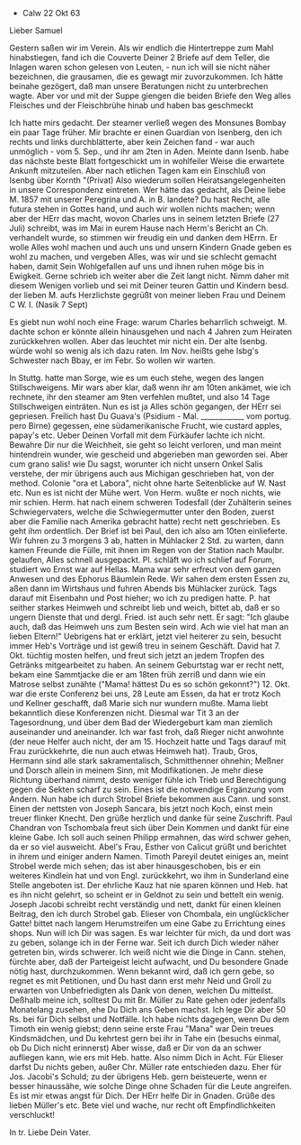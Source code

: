 + Calw 22 Okt 63

Lieber Samuel

Gestern saßen wir im Verein. Als wir endlich die Hintertreppe zum Mahl hinabstiegen, fand ich die Couverte Deiner 2 Briefe auf dem Teller, die Inlagen waren schon gelesen von Leuten, - nun ich will sie nicht näher bezeichnen, die grausamen, die es gewagt mir zuvorzukommen. Ich hätte beinahe gezögert, daß man unsere Beratungen nicht zu unterbrechen wagte. Aber vor und mit der Suppe giengen die beiden Briefe den Weg alles Fleisches und der Fleischbrühe hinab und haben bas geschmeckt

Ich hatte mirs gedacht. Der steamer verließ wegen des Monsunes Bombay ein paar Tage früher. Mir brachte er einen Guardian von Isenberg, den ich rechts und links durchblätterte, aber kein Zeichen fand - war auch unmöglich - vom 5. Sep., und ihr am 2ten in Aden. Meinte dann Isenb. habe das nächste beste Blatt fortgeschickt um in wohlfeiler Weise die erwartete Ankunft mitzuteilen. Aber nach etlichen Tagen kam ein Einschluß von Isenbg über Kornth "(Privat) Also wiederum sollen Heiratsangelegenheiten in unsere Correspondenz eintreten. Wer hätte das gedacht, als Deine liebe M. 1857 mit unserer Peregrina und A. in B. landete? Du hast Recht, alle futura stehen in Gottes hand, und auch wir wollen nichts machen; wenn aber der HErr das macht, wovon Charles uns in seinem letzten Briefe (27 Juli) schreibt, was im Mai in eurem Hause nach Herm's Bericht an Ch. verhandelt wurde, so stimmen wir freudig ein und danken dem HErrn. Er wolle Alles wohl machen und auch uns und unsern Kindern Gnade geben es wohl zu machen, und vergeben Alles, was wir und sie schlecht gemacht haben, damit Sein Wohlgefallen auf uns und ihnen ruhen möge bis in Ewigkeit. Gerne schrieb ich weiter aber die Zeit langt nicht. Nimm daher mit diesem Wenigen vorlieb und sei mit Deiner teuren Gattin und Kindern besd. der lieben M. aufs Herzlichste gegrüßt von meiner lieben Frau und Deinem C W. I. (Nasik 7 Sept)

Es giebt nun wohl noch eine Frage: warum Charles beharrlich schweigt. M. dachte schon er könnte allein hinausgehen und nach 4 Jahren zum Heiraten zurückkehren wollen. Aber das leuchtet mir nicht ein. Der alte Isenbg. würde wohl so wenig als ich dazu raten. Im Nov. heißts gehe Isbg's Schwester nach Bbay, er im Febr. So wollen wir warten.

In Stuttg. hatte man Sorge, wie es um euch stehe, wegen des langen Stillschweigens. Mir wars aber klar, daß wenn ihr am 10ten ankämet, wie ich rechnete, ihr den steamer am 9ten verfehlen mußtet, und also 14 Tage Stillschweigen einträten. Nun es ist ja Alles schön gegangen, der HErr sei gepriesen. Freilich hast Du Guava's (Psidium - Mal. ____________ vom portug. pero Birne) gegessen, eine südamerikanische Frucht, wie custard apples, papay's etc. Ueber Deinen Vorfall mit dem Fürkäufer lachte ich nicht. Bewahre Dir nur die Weichheit, sie geht so leicht verloren, und man meint hintendrein wunder, wie gescheid und abgerieben man geworden sei. Aber cum grano salis! wie Du sagst, worunter ich nicht unsern Onkel Salis verstehe, der mir übrigens auch aus Michigan geschrieben hat, von der method. Colonie "ora et Labora", nicht ohne harte Seitenblicke auf W. Nast etc. Nun es ist nicht der Mühe wert. Von Herm. wußte er noch nichts, wie mir schien. 
Herm. hat nach einem schweren Todesfall (der Zuhälterin seines Schwiegervaters, welche die Schwiegermutter unter den Boden, zuerst aber die Familie nach Amerika gebracht hatte) recht nett geschrieben. Es geht ihm ordentlich. Der Brief ist bei Paul, den ich also am 10ten einlieferte. Wir fuhren zu 3 morgens 3 ab, hatten in Mühlacker 2 Std. zu warten, dann kamen Freunde die Fülle, mit ihnen im Regen von der Station nach Maulbr. gelaufen, Alles schnell ausgepackt. Pl. schläft wo ich schlief auf Forum, studiert wo Ernst war auf Hellas. Mama war sehr erfreut von dem ganzen Anwesen und des Ephorus Bäumlein Rede. Wir sahen dem ersten Essen zu, aßen dann im Wirtshaus und fuhren Abends bis Mühlacker zurück. Tags darauf mit Eisenbahn und Post hieher; wo ich zu predigen hatte. P. hat seither starkes Heimweh und schreibt lieb und weich, bittet ab, daß er so ungern Dienste that und dergl. Fried. ist auch sehr nett. Er sagt: "Ich glaube auch, daß das Heimweh uns zum Besten sein wird. Ach wie viel hat man an lieben Eltern!" Uebrigens hat er erklärt, jetzt viel heiterer zu sein, besucht immer Heb's Vorträge und ist gewiß treu in seinem Geschäft. David hat 7. Okt. tüchtig mosten helfen, und freut sich jetzt an jedem Tropfen des Getränks mitgearbeitet zu haben. An seinem Geburtstag war er recht nett, bekam eine Sammtjacke die er am 18ten früh zerriß und dann wie ein Matrose selbst zunähte ("Mama! hättest Du es so schön gekonnt?") 12. Okt. war die erste Conferenz bei uns, 28 Leute am Essen, da hat er trotz Koch und Kellner geschafft, daß Marie sich nur wundern mußte. Mama liebt bekanntlich diese Konferenzen nicht. Diesmal war Tit 3 an der Tagesordnung, und über dem Bad der Wiedergeburt kam man ziemlich auseinander und aneinander. Ich war fast froh, daß Rieger nicht anwohnte (der neue Helfer auch nicht, der am 15. Hochzeit hatte und Tags darauf mit Frau zurückkehrte, die nun auch etwas Heimweh hat). Traub, Gros, Hermann sind alle stark sakramentalisch, Schmitthenner ohnehin; Meßner und Dorsch allein in meinem Sinn, mit Modifikationen. Je mehr diese Richtung überhand nimmt, desto weniger fühle ich Trieb und Berechtigung gegen die Sekten scharf zu sein. Eines ist die notwendige Ergänzung vom Andern. Nun habe ich durch Strobel Briefe bekommen aus Cann. und sonst. Einen der nettsten von Joseph Sancara, bis jetzt noch Koch, einst mein treuer flinker Knecht. Den grüße herzlich und danke für seine Zuschrift. Paul Chandran von Tschombala freut sich über Dein Kommen und dankt für eine kleine Gabe. Ich soll auch seinen Philipp ermahnen, das wird schwer gehen, da er so viel ausweicht. Abel's Frau, Esther von Calicut grüßt und berichtet in ihrem und einiger andern Namen. Timoth Pareyil deutet einiges an, meint Strobel werde mich sehen; das ist aber hinausgeschoben, bis er ein weiteres Kindlein hat und von Engl. zurückkehrt, wo ihm in Sunderland eine Stelle angeboten ist. Der ehrliche Kauz hat nie sparen können und Heb. hat es ihn nicht gelehrt, so scheint er in Geldnot zu sein und bettelt ein wenig. Joseph Jacobi schreibt recht verständig und nett, dankt für einen kleinen Beitrag, den ich durch Strobel gab. Elieser von Chombala, ein unglücklicher Gatte! bittet nach langem Herumstreifen um eine Gabe zu Errichtung eines shops. Nun will ich Dir was sagen. Es war leichter für mich, da und dort was zu geben, solange ich in der Ferne war. Seit ich durch Dich wieder näher getreten bin, wirds schwerer. Ich weiß nicht wie die Dinge in Cann. stehen, fürchte aber, daß der Parteigeist leicht aufwacht, und Du besondere Gnade nötig hast, durchzukommen. Wenn bekannt wird, daß ich gern gebe, so regnet es mit Petitionen, und Du hast dann erst mehr Neid und Groll zu erwarten von Unbefriedigten als Dank von denen, welchen Du mitteilst. Deßhalb meine ich, solltest Du mit Br. Müller zu Rate gehen oder jedenfalls Monatelang zusehen, ehe Du Dich ans Geben machst. Ich lege Dir aber 50 Rs. bei für Dich selbst und Notfälle. Ich habe nichts dagegen, wenn Du dem Timoth ein wenig giebst; denn seine erste Frau "Mana" war Dein treues Kindsmädchen, und Du kehrtest gern bei ihr in Tahe ein (besuchs einmal, ob Du Dich nicht erinnerst) Aber wisse, daß er Dir von da an schwer aufliegen kann, wie ers mit Heb. hatte. Also nimm Dich in Acht. Für Elieser darfst Du nichts geben, außer Chr. Müller rate entschieden dazu. Eher für Jos. Jacobi's Schuld; zu der übrigens Heb. gern beisteuerte, wenn er besser hinaussähe, wie solche Dinge ohne Schaden für die Leute angreifen. Es ist mir etwas angst für Dich. Der HErr helfe Dir in Gnaden. Grüße des lieben Müller's etc. Bete viel und wache, nur recht oft Empfindlichkeiten verschluckt!

 In tr. Liebe
 Dein Vater.
